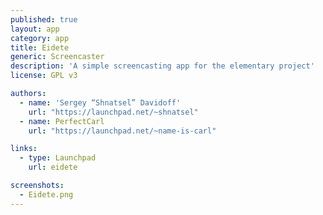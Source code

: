 ```yaml
---
published: true
layout: app
category: app
title: Eidete
generic: Screencaster
description: 'A simple screencasting app for the elementary project'
license: GPL v3

authors: 
  - name: 'Sergey “Shnatsel” Davidoff'
    url: "https://launchpad.net/~shnatsel"
  - name: PerfectCarl
    url: "https://launchpad.net/~name-is-carl"

links:
  - type: Launchpad
    url: eidete

screenshots:
  - Eidete.png
---
```

